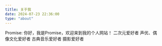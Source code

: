 ```yaml
---
title: 关于我
date: 2024-07-23 22:36:00
type: "about"
---
```

Promise:
你好，我是Promise，欢迎来到我的个人网站！
二次元爱好者
声优、偶像文化爱好者
古典音乐爱好者
摄影爱好者